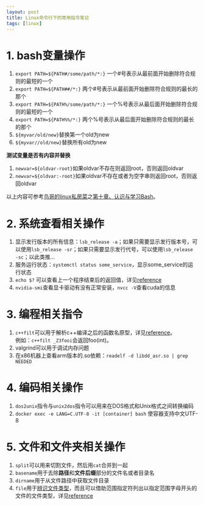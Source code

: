 ```yaml
---
layout: post
title: Linux命令行下的常用指令笔记
tags: [linux]
---
```


# 1. bash变量操作

1. `export PATH=${PATH#/some/path/*:}` 一个#号表示从最前面开始删除符合规则的最短的一个
2. `export PATH=${PATH##/*:}` 两个#号表示从最前面开始删除符合规则的最长的那个
3. `export PATH=${PATH%/some/path/*:}` 一个%号表示从最后面开始删除符合规则的最短的一个
4. `export PATH=${PATH%%/*:}` 两个%号表示从最后面开始删除符合规则的最长的那个
5. `${myvar/old/new}`替换第一个old为new
6. `${myvar//old/new}`替换所有old为new

**测试变量是否有内容并替换**

1. `newvar=${oldvar-root}`如果oldvar不存在则返回root，否则返回oldvar
2. `newvar=${oldvar:-root}`如果oldvar不存在或者为空字串则返回root，否则返回oldvar

以上内容可参考[鸟哥的linux私房菜](https://linux.vbird.org/)之[第十章、认识与学习Bash](https://linux.vbird.org/linux_basic/centos7/0320bash.php)。

# 2. 系统查看相关操作

1. 显示发行版本的所有信息：`lsb_release -a`；如果只需要显示发行版本号，可以使用`lsb_release -sr`；如果只需要显示发行代号，可以使用`lsb_release -sc`；以此类推...
2. 服务运行状态：`systemctl status some_service`，显示some_service的运行状态
3. `echo $?` 可以查看上一个程序结束后的返回值，详见[reference](https://superuser.com/questions/245048/how-to-check-for-program-exit-code-in-linux)
4. `nvidia-smi`查看显卡驱动有没有正常安装，`nvcc -V`查看cuda的信息

# 3. 编程相关指令

1. `c++filt`可以用于解析c++编译之后的函数名原型，详见[reference](https://blog.csdn.net/u013525455/article/details/78180614)。<br>
例如：`c++filt _Z3fooi`会返回foo(int)。
2. valgrind可以用于调试内存问题
3. 在x86机器上查看arm版本的.so依赖：`readelf -d libdd_asr.so | grep NEEDED`

# 4. 编码相关操作

1. `dos2unix`指令与`unix2dos`指令可以用来在DOS格式和Unix格式之间转换编码
2. `docker exec -e LANG=C.UTF-8 -it [container] bash` 使容器支持中文UTF-8

# 5. 文件和文件夹相关操作

1. `split`可以用来切割文件，然后用`cat`合并到一起
2. `basename`用于去除**路径**和**文件后缀**部分的文件名或者目录名
3. `dirname`用于从文件路径中获取文件目录
4. `file`用于[辨识文件类型](https://www.runoob.com/linux/linux-comm-file.html)，而且可以借助范围指定符列出以指定范围字母开头的文件的文件类型，详见[reference](https://learnku.com/server/wikis/36526)


